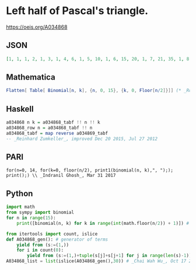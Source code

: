 # Left half of Pascal's triangle\.
https://oeis.org/A034868
## JSON
```JSON
[1, 1, 1, 2, 1, 3, 1, 4, 6, 1, 5, 10, 1, 6, 15, 20, 1, 7, 21, 35, 1, 8, 28, 56, 70, 1, 9, 36, 84, 126, 1, 10, 45, 120, 210, 252, 1, 11, 55, 165, 330, 462, 1, 12, 66, 220, 495, 792, 924, 1, 13, 78, 286, 715, 1287, 1716, 1, 14, 91, 364, 1001, 2002, 3003, 3432, 1, 15]
```
## Mathematica
```Mathematica
Flatten[ Table[ Binomial[n, k], {n, 0, 15}, {k, 0, Floor[n/2]}]] (* _Robert G. Wilson v_, May 28 2005 *)
```
## Haskell
```Haskell
a034868 n k = a034868_tabf !! n !! k
a034868_row n = a034868_tabf !! n
a034868_tabf = map reverse a034869_tabf
-- _Reinhard Zumkeller_, improved Dec 20 2015, Jul 27 2012
```
## PARI
```PARI
for(n=0, 14, for(k=0, floor(n/2), print1(binomial(n, k),", ");); print();) \\ _Indranil Ghosh_, Mar 31 2017
```
## Python
```Python
import math
from sympy import binomial
for n in range(15):
    print([binomial(n, k) for k in range(int(math.floor(n/2)) + 1)]) # _Indranil Ghosh_, Mar 31 2017
```
```Python
from itertools import count, islice
def A034868_gen(): # generator of terms
    yield from (s:=(1,))
    for i in count(0):
        yield from (s:=(1,)+tuple(s[j]+s[j+1] for j in range(len(s)-1)) + ((s[-1]<<1,) if i&1 else ()))
A034868_list = list(islice(A034868_gen(),30)) # _Chai Wah Wu_, Oct 17 2023
```
